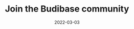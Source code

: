 ---
title: "Join the Budibase community"
description: "Stay up-to-date on all the Budibase community platforms (Discord, GitHub, Twitter), news, events, showcases, and more."
type: community
layout: single
date: 2022-03-03
images: ["/homepage-meta.png"]
---